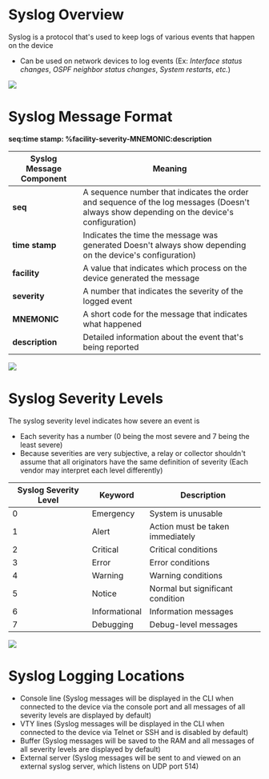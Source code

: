 # Syslog Overview

Syslog is a protocol that's used to keep logs of various events that happen on the device

* Can be used on network devices to log events (Ex: *Interface status changes*, *OSPF neighbor status changes*, *System restarts*, *etc.*)

![](https://github.com/JonmarCorpuz/SecondBrain/blob/main/Assets/Whitespace.png)

# Syslog Message Format

**seq:time stamp: %facility-severity-MNEMONIC:description**

| Syslog Message Component | Meaning |
| --- | --- |
| **seq** | A sequence number that indicates the order and sequence of the log messages (Doesn't always show depending on the device's configuration) |
| **time stamp** | Indicates the time the message was generated Doesn't always show depending on the device's configuration) |
| **facility** | A value that indicates which process on the device generated the message |
| **severity** | A number that indicates the severity of the logged event |
| **MNEMONIC** | A short code for the message that indicates what happened |
| **description** | Detailed information about the event that's being reported |

![](https://github.com/JonmarCorpuz/SecondBrain/blob/main/Assets/Whitespace.png)

# Syslog Severity Levels

The syslog severity level indicates how severe an event is

* Each severity has a number (0 being the most severe and 7 being the least severe)
* Because severities are very subjective, a relay or collector shouldn't assume that all originators have the same definition of severity (Each vendor may interpret each level differently)

| Syslog Severity Level | Keyword | Description |
| --- | --- | --- |
| 0 | Emergency | System is unusable |
| 1 | Alert | Action must be taken immediately |
| 2 | Critical | Critical conditions |
| 3 | Error | Error conditions |
| 4 | Warning | Warning conditions |
| 5 | Notice | Normal but significant condition |
| 6 | Informational | Information messages |
| 7 | Debugging | Debug-level messages |

![](https://github.com/JonmarCorpuz/SecondBrain/blob/main/Assets/Whitespace.png)

# Syslog Logging Locations

* Console line (Syslog messages will be displayed in the CLI when connected to the device via the console port and all messages of all severity levels are displayed by default)
* VTY lines (Syslog messages will be displayed in the CLI when connected to the device via Telnet or SSH and is disabled by default)
* Buffer (Syslog messages will be saved to the RAM and all messages of all  severity levels are displayed by default)
* External server (Syslog messages will be sent to and viewed on an external syslog server, which listens on UDP port 514)
